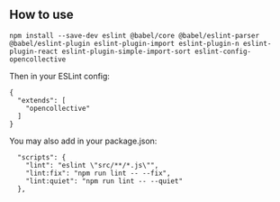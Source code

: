 ## How to use

`npm install --save-dev eslint @babel/core @babel/eslint-parser @babel/eslint-plugin eslint-plugin-import eslint-plugin-n eslint-plugin-react eslint-plugin-simple-import-sort eslint-config-opencollective`

Then in your ESLint config:

```
{
  "extends": [
    "opencollective"
  ]
}

```

You may also add in your package.json:

```
  "scripts": {
    "lint": "eslint \"src/**/*.js\"",
    "lint:fix": "npm run lint -- --fix",
    "lint:quiet": "npm run lint -- --quiet"
  },
```
